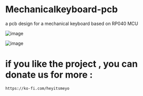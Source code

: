 # Mechanicalkeyboard-pcb
a pcb design for a mechanical keyboard based on RP040 MCU 

![image](https://github.com/user-attachments/assets/cdde0a0c-462f-4ddf-9e86-ee772b9e3665)




![image](https://github.com/user-attachments/assets/652dafac-fa84-4ce1-bfb6-374386831bab)



# if you like the project , you can donate us for more : 

    https://ko-fi.com/heyitsmeyo
